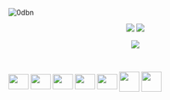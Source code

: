 

<p align="left"> <img src="https://komarev.com/ghpvc/?username=0dbn&label=Profile%20views&color=0e75b6&style=flat" alt="0dbn" /> </p>



<p align="center">
  <img src="https://github-profile-summary-cards.vercel.app/api/cards/stats?username=0dbn&theme=solarized_dark" />
  <img src="https://github-profile-summary-cards.vercel.app/api/cards/most-commit-language?username=0dbn&theme=solarized_dark" />
</p>
<p align="center">
  <img src="https://github-profile-summary-cards.vercel.app/api/cards/profile-details?username=0dbn&theme=solarized_dark" />
</p>

##




##
  
<div style="display: inline_block"><br>
  <img align="center" height="30" width="40" src="https://upload.wikimedia.org/wikipedia/commons/9/93/Amazon_Web_Services_Logo.svg">
  <img align="center" height="30" width="40" src="https://cdn.jsdelivr.net/gh/devicons/devicon/icons/bash/bash-original.svg">
  <img align="center" height="30" width="40" src="https://cdn.jsdelivr.net/gh/devicons/devicon/icons/python/python-original.svg">  
  <img align="center" height="30" width="40" src="https://cdn.jsdelivr.net/gh/devicons/devicon/icons/linux/linux-original.svg">
  <img align="center" height="30" width="40" src="https://cdn.jsdelivr.net/gh/devicons/devicon/icons/windows8/windows8-original.svg">
  <img align="center" height="40" width="40" src="https://cdn.jsdelivr.net/gh/devicons/devicon/icons/docker/docker-plain.svg">
  <img align="center" height="40" width="40" src="https://cdn.jsdelivr.net/gh/devicons/devicon/icons/github/github-original.svg">
  
    
  
  </div>
